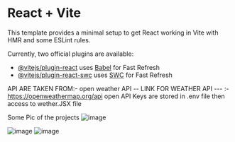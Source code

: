 # React + Vite

This template provides a minimal setup to get React working in Vite with HMR and some ESLint rules.

Currently, two official plugins are available:

- [@vitejs/plugin-react](https://github.com/vitejs/vite-plugin-react/blob/main/packages/plugin-react/README.md) uses [Babel](https://babeljs.io/) for Fast Refresh
- [@vitejs/plugin-react-swc](https://github.com/vitejs/vite-plugin-react-swc) uses [SWC](https://swc.rs/) for Fast Refresh


API ARE TAKEN FROM:- open weather API     -- LINK FOR WEATHER API --- :- https://openweathermap.org/api
open API Keys are stored in .env file then access to wether.JSX file

Some Pic of the projects
![image](https://github.com/user-attachments/assets/dccb2f1b-360f-426e-ae68-d0cf5397899b)

![image](https://github.com/user-attachments/assets/5f0f223c-3531-44c9-a585-2779327b779f)
![image](https://github.com/user-attachments/assets/04de9cbf-30ab-44cd-b00b-56ecdbd97ee7)

